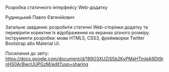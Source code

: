 Розробка статичного інтерфейсу Web-додатку

Рудницький Павло Євгенійович

Загальне завдання: розробити статичні Web-сторінки додатку та перевірити коректне їх відображення на екранах різного розміру. Інструменти розробки: мови HTML5, CSS3, фреймворки Twitter Bootstrap або Material UI.

Посилання до звіту: https://docs.google.com/document/d/189O3XUZjS5b2KyPMeHTmIeA9Dt9rnHS0ArBwcUUPGzM/edit?usp=sharing
